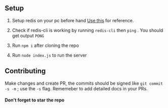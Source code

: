 ## Setup

1. Setup redis on your pc before hand
[Use this](https://redis.io/docs/latest/operate/oss_and_stack/install/install-redis/) for reference.

2. Check if redis-cli is working by running `redis-cli` then `ping` . You should get output `PONG`

2. Run `npm i` after cloning the repo

3. Run `node index.js` to run the server



## Contributing

Make changes and create PR, the commits should be signed like `git commit -s -m` ; use the `-s` flag. Rememeber to add detailed docs in your PRs.

#### Don't forget to star the repo